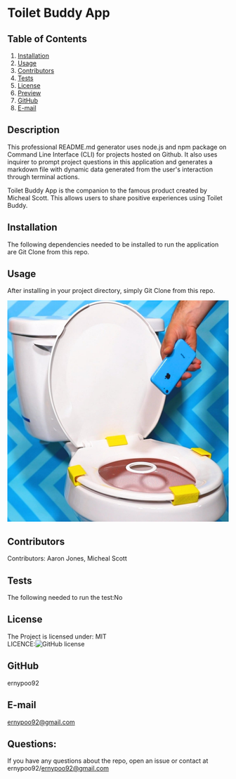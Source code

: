 # Toilet Buddy App

  ## Table of Contents
  1. [Installation](#Installation)
  2. [Usage](#usage)  
  3. [Contributors](#Contributors)
  4. [Tests](#Tests)
  5. [License](#License)
  6. [Preview](#Preview)
  7. [GitHub](#GitHub)
  8. [E-mail](#E-mail)

  ## Description
  This professional README.md generator uses node.js and npm package on Command Line Interface (CLI) for projects hosted on Github. 
  It also uses inquirer to prompt project questions in this application and generates a markdown file with dynamic data generated 
  from the user's interaction through terminal actions.
  
  Toilet Buddy App is the companion to the famous product created by Micheal Scott. This allows users to share positive experiences using Toilet Buddy.

  ## Installation
  The following dependencies needed to be installed to run the application are Git Clone from this repo.

  ## Usage
  After installing in your project directory, simply Git Clone from this repo.
  

  ![screen shot of Toilet Buddy App](/assets/images/toilet-buddy.jpg)

  

  ## Contributors
  Contributors: Aaron Jones, Micheal Scott

  ## Tests
  The following needed to run the test:No

  ## License
  The Project is licensed under: MIT  
  LICENCE:![GitHub license](https://img.shields.io/badge/License-MIT-yellow.svg)


  ## GitHub
  ernypoo92

  ## E-mail
  ernypoo92@gmail.com
  ## Questions:
  If you have any questions about the repo, open an issue or contact at ernypoo92/ernypoo92@gmail.com

